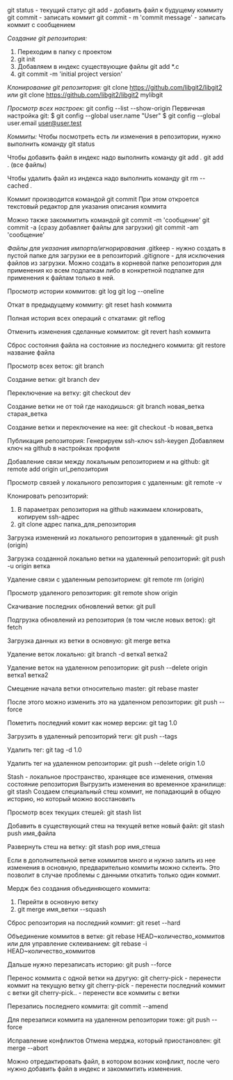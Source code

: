 git status - текущий статус
git add <file> - добавить файл к будущему коммиту
git commit - записать коммит
git commit - m 'commit message' - записать коммит с сообщением



*Создание git репозитория:*
1. Переходим в папку с проектом
2. git init
3. Добавляем в индекс существующие файлы git add *.c
4. git commit -m 'initial project version'



*Клонирование git репозитория:*
git clone https://github.com/libgit2/libgit2
или git clone https://github.com/libgit2/libgit2 mylibgit



*Просмотр всех настроек:*
git config --list --show-origin
Первичная настройка git:
$ git config --global user.name "User"
$ git config --global user.email user@user.test



*Коммиты:*
Чтобы посмотреть есть ли изменения в репозитории, нужно выполнить команду 
git status

Чтобы добавить файл в индекс надо выполнить команду 
git add *.*
git add . (все файлы)

Чтобы удалить файл из индекса надо выполнить команду
git rm --cached *.*

Коммит производится командой 
git commit
При этом откроется текстовый редактор для указания описания коммита

Можно также закоммитить командой 
git commit -m 'сообщение'
git commit -a (сразу добавляет файлы для загрузки)
git commit -am 'сообщение'



*Файлы для указания импорта/игнорирования*
.gitkeep - нужно создать в пустой папке для загрузки ее в репозиторий
.gitignore - для исключения файлов из загрузки. Можно создать в корневой папке репозитория для применения ко всем подпапкам либо в конкретной подпапке для применения к файлам только в ней.



Просмотр истории коммитов:
git log
git log --oneline

Откат в предыдущему коммиту:
git reset hash коммита

Полная история всех операций с откатами:
git reflog

Отменить изменения сделанные коммитом:
git revert hash коммита

Сброс состояния файла на состояние из последнего коммита:
git restore название файла



Просмотр всех веток:
git branch

Создание ветки:
git branch dev

Переключение на ветку:
git checkout dev

Создание ветки не от той где находишься:
git branch новая_ветка старая_ветка

Создание ветки и переключение на нее:
git checkout -b новая_ветка



Публикация репозитория:
Генерируем ssh-ключ ssh-keygen
Добавляем ключ на github в настройках профиля

Добавление связи между локальным репозиторием и на github:
git remote add origin url_репозитория

Просмотр связей у локального репозитория с удаленным:
git remote -v


Клонировать репозиторий:
1. В параметрах репозитория на github нажимаем клонировать, копируем ssh-адрес
2. git clone адрес папка_для_репозитория


Загрузка изменений из локального репозитория в удаленный:
git push <remote-name>(origin) <branch-name>

Загрузка созданной локально ветки на удаленный репозиторий:
git push -u origin ветка

Удаление связи с удаленным репозиторием:
git remote rm <remote-name>(origin)

Просмотр удаленого репозитория:
git remote show origin


Скачивание последних обновлений ветки:
git pull

Подгрузка обновлений из репозитория (в том числе новых веток):
git fetch



Загрузка данных из ветки в основную:
git merge ветка

Удаление веток локально:
git branch -d ветка1 ветка2

Удаление веток на удаленном репозитории:
git push --delete origin ветка1 ветка2



Смещение начала ветки относительно master:
git rebase master

После этого можно изменить это на удаленном репозитории:
git push --force



Пометить последний комит как номер версии:
git tag 1.0

Загрузить в удаленный репозиторий теги:
git push --tags

Удалить тег:
git tag -d 1.0

Удалить тег на удаленном репозитории:
git push --delete origin 1.0



Stash - локальное пространство, хранящее все изменения, отменяя состояние репозитория
Выгрузить изменения во временное хранилище:
git stash
Создаем специальный стеш коммит, не попадающий в общую историю, но который можно восстановить

Просмотр всех текущих стешей:
git stash list

Добавить в существующий стеш на текущей ветке новый файл:
git stash push имя_файла

Развернуть стеш на ветку:
git stash pop имя_стеша



Если в дополнительной ветке коммитов много и нужно залить из нее изменения в основную, предварительно коммиты можно склеить. Это позволит в случае проблемы с данными откатить только один коммит.

Мердж без создания объединяющего коммита:
1. Перейти в основную ветку
2. git merge имя_ветки --squash

Сброс репозитория на последний коммит:
git reset --hard

Объединение коммитов в ветке:
git rebase HEAD~количество_коммитов
или для управление склеиванием:
git rebase -i HEAD~количество_коммитов

Дальше нужно перезаписать историю:
git push --force



Перенос коммита с одной ветки на другую:
git cherry-pick <commit> - перенести коммит на текущую ветку
git cherry-pick <branch> - перенести последний коммит с ветки
git cherry-pick..<branch> - перенести все коммиты с ветки



Перезапись последнего коммита:
git commit --amend

Для перезаписи коммита на удаленном репозитории тоже:
git push --force



Исправление конфликтов
Отмена мерджа, который приостановлен:
git merge --abort

Можно отредактировать файл, в котором возник конфликт, после чего нужно добавить файл в индекс и закоммитить изменения.
